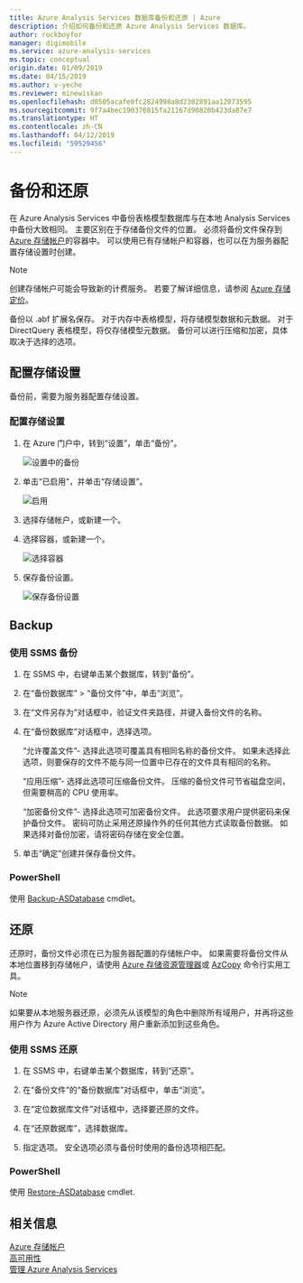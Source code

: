 ```yaml
---
title: Azure Analysis Services 数据库备份和还原 | Azure
description: 介绍如何备份和还原 Azure Analysis Services 数据库。
author: rockboyfor
manager: digimobile
ms.service: azure-analysis-services
ms.topic: conceptual
origin.date: 01/09/2019
ms.date: 04/15/2019
ms.author: v-yeche
ms.reviewer: minewiskan
ms.openlocfilehash: d0505acafe0fc2824998a8d2302891aa12073595
ms.sourcegitcommit: 9f7a4bec190376815fa21167d90820b423da87e7
ms.translationtype: HT
ms.contentlocale: zh-CN
ms.lasthandoff: 04/12/2019
ms.locfileid: "59529456"
---
```

# <a name="backup-and-restore"></a>备份和还原

在 Azure Analysis Services 中备份表格模型数据库与在本地 Analysis Services 中备份大致相同。 主要区别在于存储备份文件的位置。 必须将备份文件保存到 [Azure 存储帐户](../storage/common/storage-create-storage-account.md)的容器中。 可以使用已有存储帐户和容器，也可以在为服务器配置存储设置时创建。

> [!NOTE]
> 创建存储帐户可能会导致新的计费服务。 若要了解详细信息，请参阅 [Azure 存储定价](https://www.azure.cn/pricing/details/storage/)。
> 
> 

备份以 .abf 扩展名保存。 对于内存中表格模型，将存储模型数据和元数据。 对于 DirectQuery 表格模型，将仅存储模型元数据。 备份可以进行压缩和加密，具体取决于选择的选项。

## <a name="configure-storage-settings"></a>配置存储设置
备份前，需要为服务器配置存储设置。

### <a name="to-configure-storage-settings"></a>配置存储设置
1.  在 Azure 门户中，转到“设置”，单击“备份”。

    ![设置中的备份](./media/analysis-services-backup/aas-backup-backups.png)

2.  单击“已启用”，并单击“存储设置”。

    ![启用](./media/analysis-services-backup/aas-backup-enable.png)

3. 选择存储帐户，或新建一个。

4. 选择容器，或新建一个。

    ![选择容器](./media/analysis-services-backup/aas-backup-container.png)

5. 保存备份设置。

    ![保存备份设置](./media/analysis-services-backup/aas-backup-save.png)

## <a name="backup"></a>Backup

### <a name="to-backup-by-using-ssms"></a>使用 SSMS 备份

1. 在 SSMS 中，右键单击某个数据库，转到“备份”。

2. 在“备份数据库” > “备份文件”中，单击“浏览”。

3. 在“文件另存为”对话框中，验证文件夹路径，并键入备份文件的名称。 

4. 在“备份数据库”对话框中，选择选项。

    “允许覆盖文件”- 选择此选项可覆盖具有相同名称的备份文件。 如果未选择此选项，则要保存的文件不能与同一位置中已存在的文件具有相同的名称。

    “应用压缩”- 选择此选项可压缩备份文件。 压缩的备份文件可节省磁盘空间，但需要稍高的 CPU 使用率。 

    “加密备份文件”- 选择此选项可加密备份文件。 此选项要求用户提供密码来保护备份文件。 密码可防止采用还原操作外的任何其他方式读取备份数据。 如果选择对备份加密，请将密码存储在安全位置。

5. 单击“确定”创建并保存备份文件。

### <a name="powershell"></a>PowerShell
使用 [Backup-ASDatabase](https://docs.microsoft.com/sql/analysis-services/powershell/backup-asdatabase-cmdlet) cmdlet。

## <a name="restore"></a>还原
还原时，备份文件必须在已为服务器配置的存储帐户中。 如果需要将备份文件从本地位置移到存储帐户，请使用 [Azure 存储资源管理器](/vs-azure-tools-storage-manage-with-storage-explorer)或 [AzCopy](../storage/common/storage-use-azcopy.md) 命令行实用工具。 

> [!NOTE]
> 如果要从本地服务器还原，必须先从该模型的角色中删除所有域用户，并再将这些用户作为 Azure Active Directory 用户重新添加到这些角色。
> 
> 

### <a name="to-restore-by-using-ssms"></a>使用 SSMS 还原

1. 在 SSMS 中，右键单击某个数据库，转到“还原”。

2. 在“备份文件”的“备份数据库”对话框中，单击“浏览”。

3. 在“定位数据库文件”对话框中，选择要还原的文件。

4. 在“还原数据库”，选择数据库。

5. 指定选项。 安全选项必须与备份时使用的备份选项相匹配。

### <a name="powershell"></a>PowerShell

使用 [Restore-ASDatabase](https://docs.microsoft.com/sql/analysis-services/powershell/restore-asdatabase-cmdlet) cmdlet.

## <a name="related-information"></a>相关信息

[Azure 存储帐户](../storage/common/storage-create-storage-account.md)  
[高可用性](analysis-services-bcdr.md)     
[管理 Azure Analysis Services](analysis-services-manage.md)

<!--Update_Description: update meta properties -->